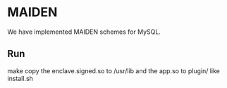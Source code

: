 # MAIDEN
We have implemented MAIDEN schemes for MySQL.
## Run 
make
copy the enclave.signed.so to /usr/lib and the app.so to plugin/ like install.sh